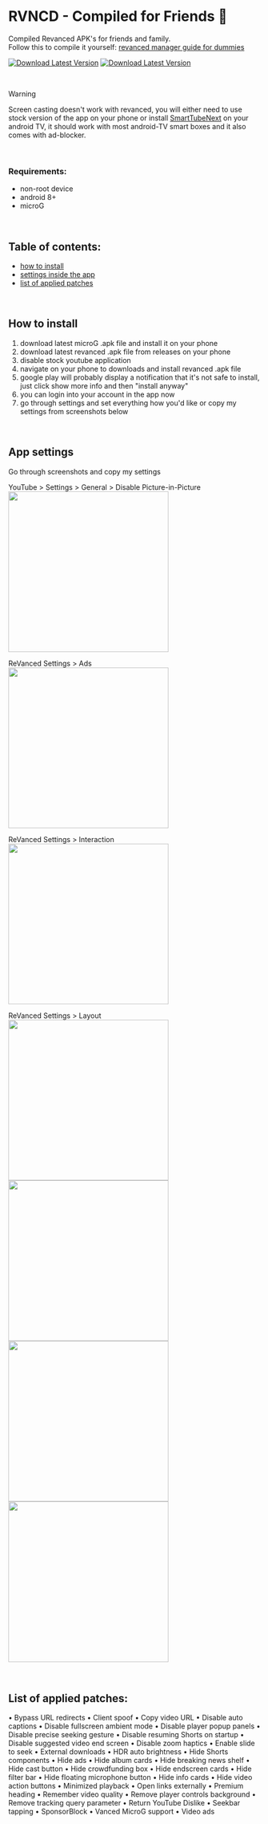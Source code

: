 # RVNCD - Compiled for Friends 💖
Compiled Revanced APK's for friends and family.  
Follow this to compile it yourself: [revanced manager guide for dummies](https://www.reddit.com/r/revancedapp/comments/xlcny9/revanced_manager_guide_for_dummies/)
  
<p align="left">  
<a href="https://github.com/filippvl/rvncd/releases/latest"><img src="https://fdl.lucani.net/rvncd/200x40-new/rvncd-dl.png" alt="Download Latest Version"/></a>
<a href="https://github.com/TeamVanced/VancedMicroG/releases/latest"><img src="https://fdl.lucani.net/rvncd/200x40-new/microg-dl.png" alt="Download Latest Version"/></a>
</p> 

<br>

> [!WARNING]
> Screen casting doesn't work with revanced, you will either need to use stock version of the app on your phone or install [SmartTubeNext](https://github.com/yuliskov/SmartTubeNext/releases/latest) on your android TV, it should work with most android-TV smart boxes and it also comes with ad-blocker.

<br>

### Requirements:
- non-root device
- android 8+
- microG  
  
<br>
  
## Table of contents:
- [how to install](https://github.com/filippvl/rvncd#how-to-install)
- [settings inside the app](https://github.com/filippvl/rvncd#app-settings)
- [list of applied patches](https://github.com/filippvl/rvncd#list-of-applied-patches)

<br>

## How to install  
1. download latest microG .apk file and install it on your phone
2. download latest revanced .apk file from releases on your phone
3. disable stock youtube application
4. navigate on your phone to downloads and install revanced .apk file
5. google play will probably display a notification that it's not safe to install, just click show more info and then "install anyway"
6. you can login into your account in the app now
7. go through settings and set everything how you'd like or copy my settings from screenshots below
  
<br>
  
## App settings
Go through screenshots and copy my settings

YouTube > Settings > General > Disable Picture-in-Picture  
<img src="https://i.imgur.com/IXo0SI9.jpg" height="320px" />  

ReVanced Settings > Ads  
<img src="https://i.imgur.com/u6OQp3q.jpg" height="320px" />  

ReVanced Settings > Interaction  
<img src="https://i.imgur.com/HyECZT3.jpg" height="320px" />  

ReVanced Settings > Layout   
<img src="https://i.imgur.com/DTZ4x6r.jpg" height="320px" /> <img src="https://i.imgur.com/pdIMBNc.jpg" height="320px" /> <img src="https://i.imgur.com/jCrlUvf.jpg" height="320px" /> <img src="https://i.imgur.com/IgITcNQ.jpg" height="320px" />
  
<br>
  
## List of applied patches:
•	Bypass URL redirects
•	Client spoof
•	Copy video URL
•	Disable auto captions
•	Disable fullscreen ambient mode
•	Disable player popup panels
•	Disable precise seeking gesture
•	Disable resuming Shorts on startup
•	Disable suggested video end screen
•	Disable zoom haptics
•	Enable slide to seek
•	External downloads
•	HDR auto brightness
•	Hide Shorts components
•	Hide ads
•	Hide album cards
•	Hide breaking news shelf
•	Hide cast button
•	Hide crowdfunding box
•	Hide endscreen cards
•	Hide filter bar
•	Hide floating microphone button
•	Hide info cards
•	Hide video action buttons
•	Minimized playback
•	Open links externally
•	Premium heading
•	Remember video quality
•	Remove player controls background
•	Remove tracking query parameter
•	Return YouTube Dislike
•	Seekbar tapping
•	SponsorBlock
•	Vanced MicroG support
•	Video ads

